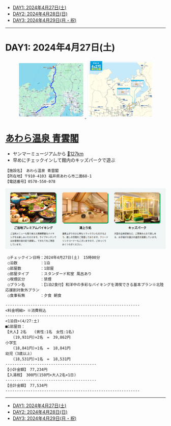 - [DAY1: 2024年4月27日(土)](day1.md)
- [DAY2: 2024年4月28日(日)](day2.md)
- [DAY3: 2024年4月29日(月・祝)](day3.md)

---

# DAY1: 2024年4月27日(土)

<div style="text-align: center;">
    <a href="https://maps.app.goo.gl/PTtouJmtQseYw7Jm7" target="_blank">
        <img src="image-1.png" alt="DAY1行程マップ" style="width: 40%; margin: 1%; display: inline-block;">
    </a>
    <a href="https://search.w-nexco.co.jp/forecast/trafficjam_golden_week_2024/book/#target/page_no=3" target="_blank">
        <img src="image-21.png" alt="渋滞予測" style="width: 40%; margin: 1%; display: inline-block;">
    </a>
</div>



# [あわら温泉 青雲閣](https://yukai-r.jp/seiunkaku/)

- ヤンマーミュージアムから [🚗127km](https://maps.app.goo.gl/aHyWHNuyEqZ2ydGs9)
- 早めにチェックインして館内のキッズパークで遊ぶ

```
【施設名】　あわら温泉 青雲閣
【所在地】〒910-4103 福井県あわら市二面68-1
【電話番号】0570-550-078
```

![青雲閣イメージ](image.png)

```
 ○チェックイン日時：2024年4月27日(土)　15時00分
 ○泊数　　　　　　：1泊
 ○部屋数　　　　　：1部屋
 ○部屋タイプ　　　：スタンダード和室 風呂あり
 ○喫煙区分　　　　：禁煙
 ○プラン名　　　　：【1泊2食付】和洋中の多彩なバイキングを満喫できる基本プラン※北陸応援割対象外プラン
 ○食事有無　　　　：夕食 朝食
 ```

```
-----------------------------------------------------------
<料金明細> ※消費税込
-----------------------------------------------------------
<1泊目>(4/27:土)
■1部屋目：
【大人】2名　　(男性:1名　女性:1名)
　　(19,931円)×2名　=　39,862円
小学生
　　(18,841円)×1名　=　18,841円
幼児（3歳以上）
　　(18,531円)×1名　=　18,531円
----------------------------------------
【小計金額】　77,234円
【入湯税】　300円(150円×大人2名×1日)
----------------------------------------
【合計金額】　77,534円
-----------------------------------------------------------
```

---

- [DAY1: 2024年4月27日(土)](day1.md)
- [DAY2: 2024年4月28日(日)](day2.md)
- [DAY3: 2024年4月29日(月・祝)](day3.md)